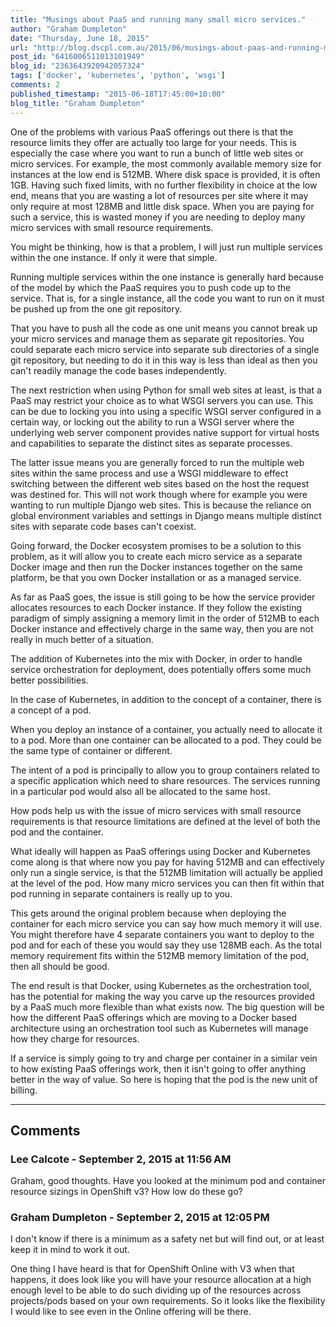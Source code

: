```yaml
---
title: "Musings about PaaS and running many small micro services."
author: "Graham Dumpleton"
date: "Thursday, June 18, 2015"
url: "http://blog.dscpl.com.au/2015/06/musings-about-paas-and-running-many.html"
post_id: "6416006511013101949"
blog_id: "2363643920942057324"
tags: ['docker', 'kubernetes', 'python', 'wsgi']
comments: 2
published_timestamp: "2015-06-18T17:45:00+10:00"
blog_title: "Graham Dumpleton"
---
```


One of the problems with various PaaS offerings out there is that the resource limits they offer are actually too large for your needs. This is especially the case where you want to run a bunch of little web sites or micro services. For example, the most commonly available memory size for instances at the low end is 512MB. Where disk space is provided, it is often 1GB. Having such fixed limits, with no further flexibility in choice at the low end, means that you are wasting a lot of resources per site where it may only require at most 128MB and little disk space. When you are paying for such a service, this is wasted money if you are needing to deploy many micro services with small resource requirements.

You might be thinking, how is that a problem, I will just run multiple services within the one instance. If only it were that simple.

Running multiple services within the one instance is generally hard because of the model by which the PaaS requires you to push code up to the service. That is, for a single instance, all the code you want to run on it must be pushed up from the one git repository.

That you have to push all the code as one unit means you cannot break up your micro services and manage them as separate git repositories. You could separate each micro service into separate sub directories of a single git repository, but needing to do it in this way is less than ideal as then you can't readily manage the code bases independently.

The next restriction when using Python for small web sites at least, is that a PaaS may restrict your choice as to what WSGI servers you can use. This can be due to locking you into using a specific WSGI server configured in a certain way, or locking out the ability to run a WSGI server where the underlying web server component provides native support for virtual hosts and capabilities to separate the distinct sites as separate processes.

The latter issue means you are generally forced to run the multiple web sites within the same process and use a WSGI middleware to effect switching between the different web sites based on the host the request was destined for. This will not work though where for example you were wanting to run multiple Django web sites. This is because the reliance on global environment variables and settings in Django means multiple distinct sites with separate code bases can't coexist.

Going forward, the Docker ecosystem promises to be a solution to this problem, as it will allow you to create each micro service as a separate Docker image and then run the Docker instances together on the same platform, be that you own Docker installation or as a managed service.

As far as PaaS goes, the issue is still going to be how the service provider allocates resources to each Docker instance. If they follow the existing paradigm of simply assigning a memory limit in the order of 512MB to each Docker instance and effectively charge in the same way, then you are not really in much better of a situation.

The addition of Kubernetes into the mix with Docker, in order to handle service orchestration for deployment, does potentially offers some much better possibilities.

In the case of Kubernetes, in addition to the concept of a container, there is a concept of a pod.

When you deploy an instance of a container, you actually need to allocate it to a pod. More than one container can be allocated to a pod. They could be the same type of container or different.

The intent of a pod is principally to allow you to group containers related to a specific application which need to share resources. The services running in a particular pod would also all be allocated to the same host.

How pods help us with the issue of micro services with small resource requirements is that resource limitations are defined at the level of both the pod and the container.

What ideally will happen as PaaS offerings using Docker and Kubernetes come along is that where now you pay for having 512MB and can effectively only run a single service, is that the 512MB limitation will actually be applied at the level of the pod. How many micro services you can then fit within that pod running in separate containers is really up to you.

This gets around the original problem because when deploying the container for each micro service you can say how much memory it will use. You might therefore have 4 separate containers you want to deploy to the pod and for each of these you would say they use 128MB each. As the total memory requirement fits within the 512MB memory limitation of the pod, then all should be good.

The end result is that Docker, using Kubernetes as the orchestration tool, has the potential for making the way you carve up the resources provided by a PaaS much more flexible than what exists now. The big question will be how the different PaaS offerings which are moving to a Docker based architecture using an orchestration tool such as Kubernetes will manage how they charge for resources.

If a service is simply going to try and charge per container in a similar vein to how existing PaaS offerings work, then it isn't going to offer anything better in the way of value. So here is hoping that the pod is the new unit of billing.

---

## Comments

### Lee Calcote - September 2, 2015 at 11:56 AM

Graham, good thoughts. Have you looked at the minimum pod and container resource sizings in OpenShift v3? How low do these go?

### Graham Dumpleton - September 2, 2015 at 12:05 PM

I don't know if there is a minimum as a safety net but will find out, or at least keep it in mind to work it out.  
  
One thing I have heard is that for OpenShift Online with V3 when that happens, it does look like you will have your resource allocation at a high enough level to be able to do such dividing up of the resources across projects/pods based on your own requirements. So it looks like the flexibility I would like to see even in the Online offering will be there.

